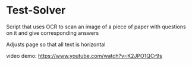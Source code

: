 # Test-Solver
Script that uses OCR to scan an image of a piece of paper with questions on it and give corresponding answers

Adjusts page so that all text is horizontal

video demo: https://www.youtube.com/watch?v=K2JPO1QCr9s
